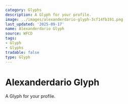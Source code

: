 ```yaml
---
category: Glyphs
description: A Glyph for your profile.
image: ../images/alexanderdario-glyph-3cf14fb191.png
last_updated: '2025-09-17'
name: Alexanderdario Glyph
source: WFCD
tags:
- Glyph
- Glyphs
tradable: false
type: Glyph
---
```


# Alexanderdario Glyph

A Glyph for your profile.

